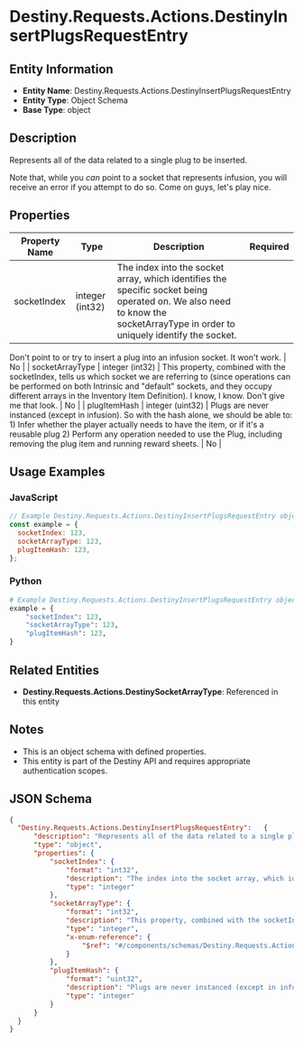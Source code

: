 # Destiny.Requests.Actions.DestinyInsertPlugsRequestEntry

## Entity Information
- **Entity Name**: Destiny.Requests.Actions.DestinyInsertPlugsRequestEntry
- **Entity Type**: Object Schema
- **Base Type**: object

## Description
Represents all of the data related to a single plug to be inserted.
Note that, while you *can* point to a socket that represents infusion, you will receive an error if you attempt to do so. Come on guys, let's play nice.

## Properties

| Property Name | Type | Description | Required |
|---------------|------|-------------|----------|
| socketIndex | integer (int32) | The index into the socket array, which identifies the specific socket being operated on. We also need to know the socketArrayType in order to uniquely identify the socket.
Don't point to or try to insert a plug into an infusion socket. It won't work. | No |
| socketArrayType | integer (int32) | This property, combined with the socketIndex, tells us which socket we are referring to (since operations can be performed on both Intrinsic and "default" sockets, and they occupy different arrays in the Inventory Item Definition). I know, I know. Don't give me that look. | No |
| plugItemHash | integer (uint32) | Plugs are never instanced (except in infusion). So with the hash alone, we should be able to: 1) Infer whether the player actually needs to have the item, or if it's a reusable plug 2) Perform any operation needed to use the Plug, including removing the plug item and running reward sheets. | No |

## Usage Examples

### JavaScript
```javascript
// Example Destiny.Requests.Actions.DestinyInsertPlugsRequestEntry object
const example = {
  socketIndex: 123,
  socketArrayType: 123,
  plugItemHash: 123,
};
```

### Python
```python
# Example Destiny.Requests.Actions.DestinyInsertPlugsRequestEntry object
example = {
    "socketIndex": 123,
    "socketArrayType": 123,
    "plugItemHash": 123,
}
```

## Related Entities
- **Destiny.Requests.Actions.DestinySocketArrayType**: Referenced in this entity

## Notes
- This is an object schema with defined properties.
- This entity is part of the Destiny API and requires appropriate authentication scopes.

## JSON Schema
```json
{
  "Destiny.Requests.Actions.DestinyInsertPlugsRequestEntry":   {
      "description": "Represents all of the data related to a single plug to be inserted.\r\nNote that, while you *can* point to a socket that represents infusion, you will receive an error if you attempt to do so. Come on guys, let's play nice.",
      "type": "object",
      "properties": {
          "socketIndex": {
              "format": "int32",
              "description": "The index into the socket array, which identifies the specific socket being operated on. We also need to know the socketArrayType in order to uniquely identify the socket.\r\nDon't point to or try to insert a plug into an infusion socket. It won't work.",
              "type": "integer"
          },
          "socketArrayType": {
              "format": "int32",
              "description": "This property, combined with the socketIndex, tells us which socket we are referring to (since operations can be performed on both Intrinsic and \"default\" sockets, and they occupy different arrays in the Inventory Item Definition). I know, I know. Don't give me that look.",
              "type": "integer",
              "x-enum-reference": {
                  "$ref": "#/components/schemas/Destiny.Requests.Actions.DestinySocketArrayType"
              }
          },
          "plugItemHash": {
              "format": "uint32",
              "description": "Plugs are never instanced (except in infusion). So with the hash alone, we should be able to: 1) Infer whether the player actually needs to have the item, or if it's a reusable plug 2) Perform any operation needed to use the Plug, including removing the plug item and running reward sheets.",
              "type": "integer"
          }
      }
  }
}
```
